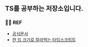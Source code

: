 ## TS를 공부하는 저장소입니다.

### 🙇‍♀️ REF
- [공식문서](https://www.typescriptlang.org/ko/docs/handbook/2/basic-types.html)
- [한 입 크기로 잘라먹는 타입스크립트](https://www.inflearn.com/course/%ED%95%9C%EC%9E%85-%ED%81%AC%EA%B8%B0-%ED%83%80%EC%9E%85%EC%8A%A4%ED%81%AC%EB%A6%BD%ED%8A%B8/news)
